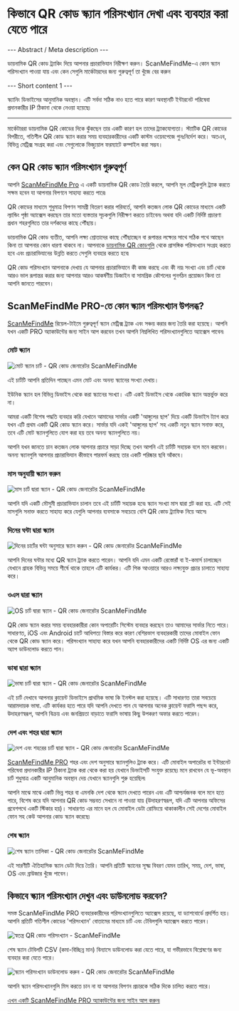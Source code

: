 <h1>কিভাবে QR কোড স্ক্যান পরিসংখ্যান দেখা এবং ব্যবহার করা যেতে পারে</h1>

--- Abstract / Meta description ---

ডায়নামিক QR কোড ট্র্যাকিং দিয়ে আপনার প্রচারাভিযান নিরীক্ষণ করুন। ScanMeFindMe-এ কোন স্ক্যান পরিসংখ্যান পাওয়া যায় এবং কেন সেগুলি মার্কেটারদের জন্য গুরুত্বপূর্ণ তা খুঁজে বের করুন

--- Short content 1 ---

স্ক্যানিং ডিভাইসের আনুমানিক অবস্থান। এটি সর্বদা সঠিক নাও হতে পারে কারণ অবস্থানটি ইন্টারনেট পরিষেবা প্রদানকারীর IP ঠিকানা থেকে নেওয়া হয়েছে৷

----------

<p>মার্কেটাররা ডায়নামিক QR কোডের দিকে ঝুঁকছেন তার একটি কারণ হল তাদের ট্র্যাকযোগ্যতা। স্ট্যাটিক QR কোডের বিপরীতে, গতিশীল QR কোড স্ক্যান করার সময় ব্যবহারকারীদের একটি কাস্টম ওয়েবপেজে পুনঃনির্দেশ করে। অতএব, বিভিন্ন মেট্রিক্স সংগ্রহ করা এবং সেগুলোকে ভিজ্যুয়াল ফরম্যাটে কম্পাইল করা সম্ভব।</p>

<h2>কেন QR কোড স্ক্যান পরিসংখ্যান গুরুত্বপূর্ণ</h2>

<p>আপনি <a href="#pro">ScanMeFindMe Pro</a> এ একটি ডায়নামিক QR কোড তৈরি করলে, আপনি মূল মেট্রিকগুলি ট্র্যাক করতে সক্ষম হবেন যা আপনার বিপণনে সাহায্য করতে পারে৷</p>

<p>QR কোডের মাধ্যমে শুধুমাত্র বিপণন সামগ্রী বিতরণ করার পরিবর্তে, আপনি কতজন লোক QR কোডের মাধ্যমে একটি ল্যান্ডিং পৃষ্ঠা অ্যাক্সেস করছেন তার মতো ব্যস্ততার সূচকগুলি নিরীক্ষণ করতে চাইবেন৷ অথবা যদি একটি নির্দিষ্ট প্রচারণা প্রধান শহরগুলিতে তার দর্শকদের কাছে পৌঁছায়।</p>

<p>ডায়নামিক QR কোড ব্যতীত, আপনি লক্ষ্য শ্রোতাদের কাছে পৌঁছাচ্ছেন বা রূপান্তর লক্ষ্যের সাথে সঠিক পথে আছেন কিনা তা আপনার কোন ধারণা থাকবে না। আপনাকে <a href="#about:product">ডায়নামিক QR কোডগুলি</a> থেকে প্রাসঙ্গিক পরিসংখ্যান সংগ্রহ করতে হবে এবং প্রচারাভিযানের উন্নতি করতে সেগুলি ব্যবহার করতে হবে৷</p>

<p>QR কোড পরিসংখ্যান আপনাকে দেখায় যে আপনার প্রচারাভিযানে কী কাজ করছে এবং কী নয়৷ সংখ্যা এবং চার্ট থেকে আরও ভাল রূপান্তর করার জন্য আপনার আরও আকর্ষণীয় ডিজাইন বা সামগ্রিক কৌশলের পুনর্গঠন প্রয়োজন কিনা তা আপনি জানতে পারবেন।</p>

<h2>ScanMeFindMe PRO-তে কোন স্ক্যান পরিসংখ্যান উপলব্ধ?</h2>

<p><a href="#static:url">ScanMeFindMe</a> রিয়েল-টাইমে গুরুত্বপূর্ণ স্ক্যান মেট্রিক্স ট্র্যাক এবং সঞ্চয় করার জন্য তৈরি করা হয়েছে। আপনি যখন একটি PRO অ্যাকাউন্টের জন্য সাইন আপ করবেন তখন আপনি নিম্নলিখিত পরিসংখ্যানগুলিতে অ্যাক্সেস পাবেন৷</p>

<h3>মোট স্ক্যান</h3>

<p class="imageholder">
    <img src="https://media.scanmefindme.com/blog/about_statistics/files/img 1 - total scans.png"
        alt="মোট স্ক্যান চার্ট - QR কোড জেনারেটর ScanMeFindMe">
</p>

<p>এই চার্টটি আপনি প্রতিদিন পাচ্ছেন এমন মোট এবং অনন্য স্ক্যানের সংখ্যা দেখায়।</p>

<p>ইউনিক স্ক্যান হল বিভিন্ন ডিভাইস থেকে করা স্ক্যানের সংখ্যা। এটি একই ডিভাইস থেকে একাধিক স্ক্যান অন্তর্ভুক্ত করে না।</p>

<p>আমরা একটি বিশেষ পদ্ধতি ব্যবহার করি যেখানে আমাদের সার্ভার একটি &#39;আঙ্গুলের ছাপ&#39; দিয়ে একটি ডিভাইস ট্যাগ করে যখন এটি প্রথম একটি QR কোড স্ক্যান করে। সার্ভার যদি একই &#39;আঙ্গুলের ছাপ&#39; সহ একটি নতুন স্ক্যান সনাক্ত করে, তবে এটি মোট স্ক্যানগুলিতে যোগ করা হয় তবে অনন্য স্ক্যানগুলিতে নয়।</p>

<p>আপনি যখন জানতে চান কতজন লোক আপনার প্রচারে সাড়া দিচ্ছে তখন আপনি এই চার্টটি সহায়ক বলে মনে করবেন। অনন্য স্ক্যানগুলি আপনার প্রচারাভিযান কীভাবে পারফর্ম করছে তার একটি পরিষ্কার ছবি আঁকবে।</p>

<h3>মাস অনুযায়ী স্ক্যান করুন</h3>

<p class="imageholder">
    <img src="https://media.scanmefindme.com/blog/about_statistics/files/img 2 - scans by month.png"
        alt="মাস চার্ট দ্বারা স্ক্যান - QR কোড জেনারেটর ScanMeFindMe">
</p>

<p>আপনি যদি একটি মৌসুমী প্রচারাভিযান চালান তবে এই চার্টটি সহায়ক হবে৷ স্ক্যান সংখ্যা মাস দ্বারা প্লট করা হয়. এটি সেই মাসগুলি সনাক্ত করতে সাহায্য করে যেগুলি আপনার ব্যবসাকে সবচেয়ে বেশি QR কোড ট্র্যাফিক নিয়ে আসে৷</p>

<h3>দিনের ঘন্টা দ্বারা স্ক্যান</h3>

<p class="imageholder">
    <img src="https://media.scanmefindme.com/blog/about_statistics/files/img 3 - scans by hour of the day.png"
        alt="দিনের চার্টের ঘন্টা অনুসারে স্ক্যান করুন - QR কোড জেনারেটর ScanMeFindMe">
</p>

<p>আপনি দিনের ঘন্টার মধ্যে QR স্ক্যান ট্র্যাক করতে পারেন। আপনি যদি এমন একটি রেস্তোরাঁ বা ই-কমার্স চালাচ্ছেন যেখানে গ্রাহক বিভিন্ন সময়ে শীর্ষে থাকে তাহলে এটি কার্যকর। এটি পিক আওয়ারে আরও লক্ষ্যযুক্ত প্রচার চালাতে সাহায্য করে।</p>

<h3>ওএস দ্বারা স্ক্যান</h3>

<p class="imageholder">
    <img src="https://media.scanmefindme.com/blog/about_statistics/files/img 4 - scans by OS.png"
        alt="OS চার্ট দ্বারা স্ক্যান - QR কোড জেনারেটর ScanMeFindMe">
</p>

<p>QR কোড স্ক্যান করার সময় ব্যবহারকারীরা কোন অপারেটিং সিস্টেম ব্যবহার করছেন তাও আমাদের সার্ভার নিতে পারে। সাধারণত, iOS এবং Android চার্টে আধিপত্য বিস্তার করে কারণ বেশিরভাগ ব্যবহারকারী তাদের মোবাইল ফোন থেকে QR কোড স্ক্যান করে। পরিসংখ্যান সাহায্য করে যখন আপনি ব্যবহারকারীদের একটি নির্দিষ্ট OS এর জন্য একটি অ্যাপ ডাউনলোড করতে পান।</p>

<h3>ভাষা দ্বারা স্ক্যান</h3>

<p class="imageholder">
    <img src="https://media.scanmefindme.com/blog/about_statistics/files/img 5 - scans by lang.png"
        alt="ভাষা চার্ট দ্বারা স্ক্যান - QR কোড জেনারেটর ScanMeFindMe">
</p>

<p>এই চার্ট দেখাবে আপনার ক্লায়েন্ট ডিভাইসে প্রাথমিক ভাষা কি ইনস্টল করা হয়েছে। এটি সাধারণত তারা সবচেয়ে আরামদায়ক ভাষা. এটি কার্যকর হতে পারে যদি আপনি দেখতে পান যে আপনার অনেক ক্লায়েন্ট ফরাসি পছন্দ করে, উদাহরণস্বরূপ, আপনি বিক্রয় এবং জনপ্রিয়তা বাড়াতে ফরাসি ভাষায় কিছু উপকরণ অফার করতে পারেন।</p>

<h3>দেশ এবং শহর দ্বারা স্ক্যান</h3>

<p class="imageholder">
    <img src="https://media.scanmefindme.com/blog/about_statistics/files/img 6 - scans by country and city.png"
        alt="দেশ এবং শহরের চার্ট দ্বারা স্ক্যান - QR কোড জেনারেটর ScanMeFindMe">
</p>

<p><a href="#pro">ScanMeFindMe PRO</a> শহর এবং দেশ অনুসারে স্ক্যানগুলিও ট্র্যাক করে। এটি মোবাইল অপারেটর বা ইন্টারনেট পরিষেবা প্রদানকারীর IP ঠিকানা ট্র্যাক করা থেকে করা হয় যেখানে ডিভাইসটি সংযুক্ত রয়েছে৷ মনে রাখবেন যে ভূ-অবস্থান চার্ট শুধুমাত্র একটি আনুমানিক অবস্থান দেয় যেখানে স্ক্যানগুলি শুরু হয়েছিল৷</p>

<p>আপনি মাঝে মাঝে একটি ভিন্ন শহর বা এমনকি দেশ থেকে স্ক্যান দেখতে পারেন এবং এটি আশ্চর্যজনক বলে মনে হতে পারে, বিশেষ করে যদি আপনার QR কোড সম্ভবত সেখানে না পাওয়া যায় (উদাহরণস্বরূপ, যদি এটি আপনার অফিসের প্রবেশপথে একটি স্টিকার হয়)। সাধারণত এর মানে হল যে মোবাইল ডেটা রোমিংয়ে থাকাকালীন সেই দেশের মোবাইল ফোন সহ কেউ আপনার কোড স্ক্যান করেছে৷</p>

<h3>শেষ স্ক্যান</h3>

<p class="imageholder">
    <img src="https://media.scanmefindme.com/blog/about_statistics/files/img 7 - last scans.png"
        alt="শেষ স্ক্যান তালিকা - QR কোড জেনারেটর ScanMeFindMe">
</p>

<p>এই সারণীটি ঐতিহাসিক স্ক্যান ডেটা দিয়ে তৈরি। আপনি প্রতিটি স্ক্যানের সূক্ষ্ম বিবরণ যেমন তারিখ, সময়, দেশ, ভাষা, OS এবং ব্রাউজার খুঁজে পাবেন।</p>

<h2>কিভাবে স্ক্যান পরিসংখ্যান দেখুন এবং ডাউনলোড করবেন?</h2>

<p>সমস্ত ScanMeFindMe PRO ব্যবহারকারীদের পরিসংখ্যানগুলিতে অ্যাক্সেস রয়েছে, যা ড্যাশবোর্ডে প্রদর্শিত হয়। আপনি প্রতিটি গতিশীল কোডের &#39;পরিসংখ্যান&#39; বোতামের মাধ্যমে চার্ট এবং টেবিলগুলি অ্যাক্সেস করতে পারেন।</p>

<p class="imageholder">
    <img src="https://media.scanmefindme.com/blog/about_statistics/files/img 8 - dynamic codes-statistic.png"
        alt="স্বতন্ত্র QR কোড পরিসংখ্যান - ScanMeFindMe">
</p>

<p>শেষ স্ক্যান টেবিলটি CSV (কমা-বিচ্ছিন্ন মান) বিন্যাসে ডাউনলোড করা যেতে পারে, যা গভীরভাবে বিশ্লেষণের জন্য ব্যবহার করা যেতে পারে।</p>

<p class="imageholder">
    <img src="https://media.scanmefindme.com/blog/about_statistics/files/img 7 - last scans - download as CSV.png"
        alt="স্ক্যান পরিসংখ্যান ডাউনলোড করুন - QR কোড জেনারেটর ScanMeFindMe">
</p>

<p>আপনি স্ক্যান পরিসংখ্যানগুলি মিস করতে চান না যা আপনার বিপণন প্রচারকে সঠিক দিকে চালিত করতে পারে।</p>

<p><a href="#pro">এখন একটি ScanMeFindMe PRO অ্যাকাউন্টের জন্য সাইন আপ করুন৷</a></p>

